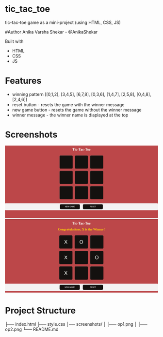 # tic_tac_toe
tic-tac-toe game as a mini-project (using HTML, CSS, JS)

#Author
Anika Varsha Shekar - @AnikaShekar

Built with
- HTML
- CSS
- JS

# Features
- winning pattern
  [[0,1,2],
  [3,4,5],
  [6,7,8],
  [0,3,6],
  [1,4,7],
  [2,5,8],
  [0,4,8],
  [2,4,6]]
- reset button - resets the game with the winner message
- new game button - resets the game without the winner message
- winner message - the winner name is diaplayed at the top

# Screenshots 
![App Screenshot 1](./screenshots/op1.png)
![App Screenshot 2](./screenshots/op2.png)


# Project Structure
├── index.html 
├── style.css 
│── screenshots/ 
│ ├── op1.png 
│ ├── op2.png 
└── README.md
